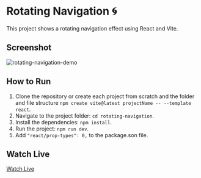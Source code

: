 # Rotating Navigation 🌀

This project shows a rotating navigation effect using React and Vite.

## Screenshot

![rotating-navigation-demo](./rotating-navigation-demo.gif)

## How to Run

1. Clone the repository or create each project from scratch and the folder and file structure `npm create vite@latest projectName -- --template react`.
2. Navigate to the project folder: `cd rotating-navigation`.
3. Install the dependencies: `npm install`.
4. Run the project: `npm run dev`.
5. Add `"react/prop-types": 0,` to the package.son file.

## Watch Live

[Watch Live](https://rotating-navigation-zeta.vercel.app/)
